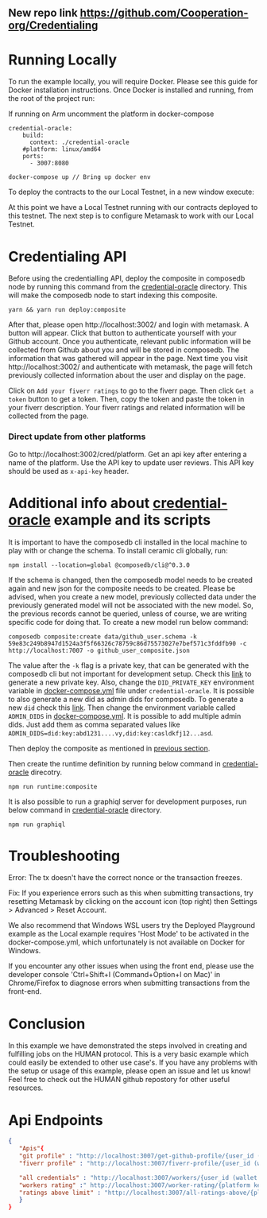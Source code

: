 ## New repo link https://github.com/Cooperation-org/Credentialing

# Running Locally

To run the example locally, you will require Docker. Please see this guide for Docker installation instructions. Once Docker is installed and running, from the root of the project run:

If running on Arm uncomment the platform in docker-compose
```
credential-oracle:
    build:
      context: ./credential-oracle
    #platform: linux/amd64
    ports:
      - 3007:8080
```

```
docker-compose up // Bring up docker env
```

To deploy the contracts to the our Local Testnet, in a new window execute:


At this point we have a Local Testnet running with our contracts deployed to this testnet. The next step is to configure Metamask to work with our Local Testnet.


# Credentialing API

Before using the credentialling API, deploy the composite in composedb node by running this command from the [credential-oracle](/credential-oracle/) directory. This will make the composedb node to start indexing this composite.

```
yarn && yarn run deploy:composite
```

After that, please open http://localhost:3002/ and login with metamask. A button will appear. Click that button to authenticate yourself with your Github account. Once you authenticate, relevant public information will be collected from Github about you and will be stored in composedb. The information that was gathered will appear in the page. Next time you visit http://localhost:3002/ and authenticate with metamask, the page will fetch previously collected information about the user and display on the page.

Click on `Add your fiverr ratings` to go to the fiverr page. Then click `Get a token` button to get a token. Then, copy the token and paste the token in your fiverr description. Your fiverr ratings and related information will be collected from the page.

### Direct update from other platforms

Go to http://localhost:3002/cred/platform. Get an api key after entering a name of the platform. Use the API key to update user reviews. This API key should be used as `x-api-key` header.

# Additional info about [credential-oracle](/credential-oracle/) example and its scripts

It is important to have the composedb cli installed in the local machine to play with or change the schema. To install ceramic cli globally, run:

```
npm install --location=global @composedb/cli@^0.3.0
```

If the schema is changed, then the composedb model needs to be created again and new json for the composite needs to be created. Please be advised, when you create a new model, previously collected data under the previously generated model will not be associated with the new model. So, the previous records cannot be queried, unless of course, we are writing specific code for doing that. To create a new model run below command:

```
composedb composite:create data/github_user.schema -k 59e83c249b8947d1524a3f5f66326c78759c86d75573027e7bef571c3fddfb90 -c http://localhost:7007 -o github_user_composite.json
```

The value after the `-k` flag is a private key, that can be generated with the composedb cli but not important for development setup. Check this [link](https://composedb.js.org/docs/0.3.x/configuration#generating-a-did-private-key) to generate a new private key. Also, change the `DID_PRIVATE_KEY` environment variable in [docker-compose.yml](/docker-compose.yml) file under `credential-oracle`. It is possible to also generate a new did as admin dids for composedb. To generate a new `did` check this [link](https://composedb.js.org/docs/0.3.x/configuration#getting-the-did-value). Then change the environment variable called `ADMIN_DIDS` in [docker-compose.yml](/docker-compose.yml). It is possible to add multiple admin dids. Just add them as comma separated values like `ADMIN_DIDS=did:key:abd1231....vy,did:key:casldkfj12...asd`.

Then deploy the composite as mentioned in [previous section](#credentialling-api).

Then create the runtime definition by running below command in [credential-oracle](/credential-oracle/) direcotry.

```
npm run runtime:composite
```

It is also possible to run a graphiql server for development purposes, run below command in [credential-oracle](/credential-oracle/) directory.

```
npm run graphiql
```

# Troubleshooting

Error: The tx doesn't have the correct nonce or the transaction freezes.

Fix: If you experience errors such as this when submitting transactions, try resetting Metamask by clicking on the account icon (top right) then Settings > Advanced > Reset Account.

We also recommend that Windows WSL users try the Deployed Playground example as the Local example requires 'Host Mode' to be activated in the docker-compose.yml, which unfortunately is not available on Docker for Windows.

If you encounter any other issues when using the front end, please use the developer console 'Ctrl+Shift+I (Command+Option+I on Mac)' in Chrome/Firefox to diagnose errors when submitting transactions from the front-end.

# Conclusion

In this example we have demonstrated the steps involved in creating and fulfilling jobs on the HUMAN protocol. This is a very basic example which could easily be extended to other use case's. If you have any problems with the setup or usage of this example, please open an issue and let us know! Feel free to check out the HUMAN github repostory for other useful resources.

# Api Endpoints
```Json
{
   "Apis"{
   "git profile" : "http://localhost:3007/get-github-profile/{user_id (wallet adress)}",
   "fiverr profile" : "http://localhost:3007/fiverr-profile/{user_id (wallet adress)}",

   "all credentials" : "http://localhost:3007/workers/{user_id (wallet adress)}",
   "workers rating" :" http://localhost:3007/worker-rating/{platform key}/{user_id (wallet adress)}",
   "ratings above limit" : "http://localhost:3007/all-ratings-above/{platform key}/{rating}"
   }
}
```
